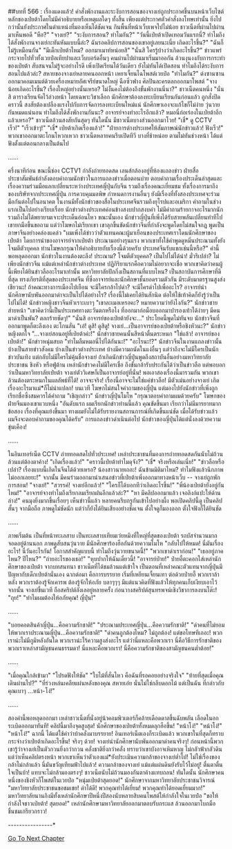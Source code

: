 ##บทที่ 566 : เรื่องแดงแล้ว!
คำสั่งพักงานและระงับการสอนของจางเย่ถูกประกาศขึ้นบนหน้าเว็บไซต์หลักของเป่ยต้าโดยไม่มีคำอธิบายหรือเหตุผลใดๆ ทั้งสิ้น เพียงแต่ประกาศตัวคำสั่งลงโทษเท่านั้น ยิ่งไปกว่านั้นยังประกาศในตำแหน่งที่มองเห็นได้ชัดเจน กินพื้นที่หน้าเว็บเพจไปไม่น้อย
ชาวเน็ตที่ผ่านไปผ่านมาเห็นพอดี
"หือ?"
"จางเย่?"
"ระงับการสอน? ทำไมกัน?"
"วันนี้เป่ยต้าเปิดเทอมวันแรกนี่? ทำไมถึงได้สั่งพักงานจางเย่กะทันหันแบบนี้ล่ะ? ฉันรอคลิปการสอนของเขาอยู่เลยนะเนี่ย เกิดอะไรขึ้น?"
"ฉันก็ไม่รู้เหมือนกัน"
"มีเด็กเป่ยต้าไหม? ออกมาเมาท์หน่อยสิ"
"นั่นสิ ใครรู้บ้างว่าเกิดอะไรขึ้น?"
ข่าวแพร่กระจายไปทั่วทั้งเวยป๋อเทียปาและเว็บบอร์ดอื่นๆ คนผ่านไปผ่านมาเริ่มมาออกัน ล้วนงุนงงกับการกระทำของเป่ยต้า สับสนจนไม่รู้จะอย่างไรดี เพิ่งเปิดเรียนได้วันเดียว ยังไม่ทันได้เปิดสอน ทำไมถึงได้ระงับการสอนไปแล้วล่ะ?
สหายของจางเย่หลายคนออกหน้า
เหยาเจี้ยนไฉโพสต์เวยป๋อ "ทำไมกัน?"
ต่งซานซานออกมาคอมเมนต์ด้วยเครื่องหมายอัศเจรีย์ขนาดใหญ่
ฉือซิ่วฟาง ศิลปินละครตลกออกมาโพสต์ "จางน้อยเกิดอะไรขึ้น? เรื่องใหญ่อย่างนั้นเหรอ? ไม่งั้นคงไม่ต้องถึงขั้นพักงานนี่นา?"
ชาวเน็ตคนหนึ่ง "นั่นสิ ตารางเรียนจัดไว้ล่วงหน้า โดยเฉพาะวิชาเลือก นักศึกษาต้องลงทะเบียนเรียนกันก่อนแล้ว ถูกสั่งปิดคราวนี้ สงสัยต้องเปลืองแรงไปกับการจัดการลงทะเบียนใหม่แน่ นักศึกษาเองจะแก้ไขก็ไม่ง่าย วุ่นวายกันหมดแน่นอน ทำไมถึงได้สั่งพักงานกันนะ? อาจารย์จางทำอะไรอีกแล้ว? หมอนี่ก่อเร่องในเป่ยต้าอีกแล้วเหรอ?"
ชาวเน็ตล้วนสงสัยกันสุดๆ
ทันใดนั้น มีชาวเน็ตบางส่วนออกมาโวย!
"เชี่* ดู CCTV เร็ว!"
"เร็วเข้าๆ!"
"เชี่* เป่ยต้าเกิดเรื่องแล้ว!"
"ฝ่ายการต่างประเทศให้สัมภาษณ์นักข่าวแล้ว! ฟังเร็ว!"
พวกเขาออกมาตะโกนโหวกเหวก ชาวเน็ตหลายคนรีบเปิดทีวี บางที่ช้าหน่อย ตามไม่ทันช่วงหน้า ได้แต่ฟังตั้งแต่ตอนกลางเป็นต้นไป


……


ครึ่งนาทีก่อน
ขณะนี้ช่อง CCTV1 กำลังถ่ายทอดสด เลนส์กล้องอยู่ที่ห้องแถลงข่าว ฝ่ายสื่อประชาสัมพันธ์กำลังตอบคำถามนักข่าวในการแถลงข่าวเมื่อตอนบ่าย ตอบคำถามเรื่องประเด็นล่าสุดและเรื่องความร่วมมือแลกเปลี่ยนระหว่างประเทศญี่ปุ่นกับจีน รวมถึงเรื่องคณะเยี่ยมชม ทั้งเรื่องการมาถึงของบริษัทจากประเทศญี่ปุ่น การควบคุมมลพิษ กำหนดการงานอื่นๆ ยังมีเรื่องที่ทั้งสองประเทศจะร่วมมือกันต่อไปในอนาคต ในงานมีทั้งนักข่าวของสื่อในประเทศจีนรวมถึงยุโรปและอเมริกา
คำถามในช่วงแรกเป็นไปอย่างเรียบเรื่อย นักข่าวต่างประเทศค่อนข้างสงบปากสงบคำ ไม่มีคำถามร้ายกาจอะไรมากนัก รวมถึงไม่ได้พยายามเจาะประเด็นอ่อนไหว
ขณะนั้นเอง นักข่าวญี่ปุ่นที่เพิ่งได้รับสายพลันเปลี่ยนท่าทีไป เขายกมือขึ้นขอถาม แต่ว่าโฆษกไม่เรียกเขา เขาลุกขึ้นขัดนักข่าวจีนที่กำลังจะพูดโดยไม่สนใจกฎ พูดเป็นภาษาจีนอย่างคล่องแคล่ว "ผมเพิ่งได้ข่าวว่าตัวแทนคณะผู้มาเยือนของประเทศเราโดนนักศึกษาของเป่ยต้า โดยการนำของอาจารย์จากเป่ยต้า ประณามอย่างรุนแรง พวกเขาทั้งใช้คำพูดดูหมิ่นประณามทั้งยังโจมตีตัวบุคคล ท่านโฆษกกรุณาให้คำอธิบายกับเรื่องนี้ด้วยครับ ประเทศจีนรับแขกเช่นนี้หรือ?"
คำนี้พอหลุดออกมา นักข่าวในงานต้องตะลึง!
ประณาม?
โจมตีตัวบุคคล?
เป็นไปไม่ได้น่า! มั่วรึเปล่า?
ไม่เพียงนักข่าวจีน แม้แต่เหล่านักข่าวต่างประเทศ ปฏิกิริยาแรกคือความไม่อยากจะเชื่อ พวกเขาคิดว่าคนผู้นี้เพียงได้ยินข่าวลืออะไรมาเท่านั้น มหาวิทยาลัยปักกิ่งเป็นสถานที่แบบไหน? เป็นสถาบันการศึกษาที่ดีที่สุด ทรงเกียรติที่สุดของประเทศจีน ที่ซึ่งอาจารย์และนักศึกษาชั้นยอดรวมตัวกัน มีระดับมาตรฐานสูงส่งเชียวนะ! ถ้าคณะทางการเมืองไปเยือน จะมีใครกล้าไปด่า? จะมีใครด่าไปเพื่ออะไร? อาจารย์นำนักศึกษานับพันออกมาด่าจะเป็นไปได้อย่างไร? เรื่องนี้ไม่เคยได้ยินสักนิด ต่อให้ใช้เท้าคิดก็ยังรู้ว่าเป็นไปไม่ได้!
นักข่าวหญิงชาวจีนหัวเราะเบาๆ "เขาละเมอเหรอคะ? หมายความว่ายังไงกัน?"
นักข่าวชายส่ายหน้า "เขาคิดว่านี่เป็นประเทศทางตะวันตกหรือไง ที่ออกมาก่อม็อบออกมาปารองเท้าได้ง่ายๆ มีคนมาด่าเป็นพัน? ตลกร้ายชัดๆ!"
"นั่นสิ อาจารย์ของเป่ยต้ายังจะ..."
ประโยคนี้พูดไม่ทันจบ นักข่าวจีนที่ออกมาพูดก็ตะลึงเอง ตะโกนลั่น "เอ๋! ดูสิ! ดูสิดู! จางเย่...เป็นอาจารย์ของเป่ยต้าหรือชิงหัวนะ?"
นักข่าวหญิงตกใจ "...จางเย่สอนอยู่ที่เป่ยต้าค่ะ!"
นักข่าวชายคนนั้นสีหน้าตื่นตระหนก "ใช่แล้ว! อาจารย์ของเป่ยต้า!"
นักข่าวหนุ่มสบถ "ทำไมลืมหมอนี่ไปได้กันนะ!"
"อะไรนะ!?"
นักข่าวจีนในงานแถลงข่าวนั้น บ้างเป็นสายข่าวสังคม บ้างเป็นข่าวต่างประเทศ บ้างมีความถนัดในแง่อื่นๆ แต่ว่าถึงจะไม่มีใครเป็นนักข่าวบันเทิง แต่กลับไม่มีใครไม่คุ้นชื่อจางเย่ ถ้าเกิดนักข่าวญี่ปุ่นพูดถึงสถาบันอื่นอย่างมหาวิทยาลัยประชาชน ชิงหัว หรือฟู่ต้าน เหล่านักข่าวคงไม่มีใครเชื่อ ถึงขั้นกล้ารับประกันได้ว่าเป็นข่าวลือ แต่พอบอกว่าเป็นมหาวิทยาลัยเป่ยต้า จางเย่ตัววิเศษก็เป็นอาจารย์อยู่ที่นั่น! พอเอาสองเรื่องนี้มารวมกัน พวกเขาล้วนต้องตระหนกในผลลัพธ์ที่ได้!
อาจจะจริง!
เรื่องนี้อาจจะไม่ใช่แค่ข่าวลือ!
มีตัวเม่นอย่างจางเย่ เกิดเรื่องอะไรมาแม่*ก็ไม่น่าแปลก!
บนเวที โฆษกไม่สนใจคำถามของญี่ปุ่น แต่มองไปยังนักข่าวที่เพิ่งถูกเรียกชื่อซึ่งสมควรได้คำถาม "เชิญกล่าว"
นักข่าวญี่ปุ่นโมโห "กรุณาตอบคำถามผมด้วยครับ"
โฆษกของฝ่ายจีนมองเขาแวบหนึ่ง "อันดับแรก ผมเรียกนักข่าวท่านนี้แล้ว คุณขัดขึ้นมา เรียกว่าไม่มีมารยาทมาก ข้อสอง เรื่องที่คุณแย้งขึ้นมา ทางผมยังไม่ได้รับรายงานสถานการณ์ที่เกิดขึ้นแน่ชัด เมื่อได้รับข่าวแล้ว ผมจึงจะตอบคำถามของคุณได้ครับ"
การแถลงข่าวดำเนินต่อไป
นักข่าวของญี่ปุ่นได้แต่นั่งลงด้วยความขุ่นเคือง!


……


ในอินเทอร์เน็ต
CCTV ถ่ายทอดสดไปทั่วประเทศ!
เหล่าประชาชนที่มองการถ่ายทอดสดกันนับไม่ถ้วน ล้วนแต่ต้องตาค้าง!
"เกิดเรื่องแล้ว!"
"คราวนี้เป่ยต้าทำไมดุจัง?"
"เชี่* จริงหรือเล่นเนี่ย!"
"ข่าวลือหรือเปล่า? เรื่องแบบนี้เกิดในจีนได้ด้วยเหรอ? น้องสาวนายเถอะ! ฉันข้ามมิติมาไหม? ทำไมฟังแล้วนึกภาพไม่ออกเลยยะ!"
จากนั้น มีคนร่วมออกมานำเสนอข่าวที่เป่ยต้าเพิ่งออกมาทางหน้าเว็บ -- จางเย่ถูกพักการสอน!
"จางเย่!"
"สวรรค์! จางเย่อีกแล้ว!"
"ใครก็ได้บอกทีว่าเกิดอะไรขึ้น!"
"พี่น้องเป่ยต้ายังอยู่กันไหม!"
"อาจารย์จางทำไมถึงเรียกลมเรียกฝนอีกแล้วล่ะ?"
"หา มีคลิปออกมาแล้ว เจอลิงก์แปะให้ด้านล่าง!"
คนมุงยิ่งมากขึ้นเรื่อยๆ เห็นข่าวนี้แล้ว หลายคนรีบกรูกันเข้าไปอย่างผึ้ง พอเปิดคลิปนี้ดู เป็นคลิปสั้นๆ จากมือถือ ภาพดูไม่ชัดนัก แต่ว่าก็ยังได้ยินเสียงอย่างชัดเจน ตั้งใจดูก็มองออก ตั้งใจฟังก็ได้ยินชัด


……


ภาพเริ่มต้น เป็นที่หน้าทะเลสาบ
เป็นทะเลสาบเทียมเว่ยหมิงที่ใหญ่ที่สุดของเป่ยต้า รถบัสจำนวนมากจอดอยู่ด้านนอก ภาพดูสับสนวุ่นวาย มีนักศึกษาร้องฮือกันด้วยความโมโห
"กลับไปให้หมด! นี่มันเรื่องอะไร! นี่วันอะไรกัน! โอกาสสำคัญแบบนี้ ทำไมถึงวุ่นวายขนาดนี้!"
"พวกเขาด่าเราก่อน!"
"เธออยู่ภาคไหน? ปีไหน?"
"ถ่ายอะไรของเธอ!"
"หุบปากให้ฉันเดี๋ยวนี้!
"อาจารย์ป๋าย!"
ป๋ายอี้ตะคอกใส่เหล่านักศึกษาของเป่ยต้า
จากบทสนทนา ชาวเน็ตที่ได้ชมล้วนแต่เข้าใจ เป็นตอนที่เหล่าคณะตัวแทนจากญี่ปุ่นมีปัญหากับเด็กเป่ยต้านั่นเอง
ฉากต่อมา คือการบรรยาย
เริ่มที่เหยียนเจี้ยนเทา ต่อด้วยป๋ายอี้
พวกเราล้าหลัง พวกเราต้องรู้จักเคารพ ต้องรู้จักให้อภัย บลาๆๆๆ มีแต่แนวคิดที่ฟังแล้วให้ทุกคนเก็บเงียบเอาไว้ จากนั้น จางเย่ขึ้นเวที ถือสคริปต์ลังเลอยู่หลายครั้ง ก่อนวางสคริปต์สุนทรพจน์เชิงวิชาการลงบนโต๊ะ!
"ถุย!"
"ทำไมผมต้องให้อภัยคุณ! ญี่ปุ่น!"


……


"บอยคอตสินค้าญี่ปุ่น...คือความรักชาติ!"
"ประณามประเทศญี่ปุ่น...คือความรักชาติ!"
"ด่าคนที่ไม่ยอมให้พวกเราประณามญี่ปุ่น...คือความรักชาติ!"
"ด่าคนถูกต้องไหม? ไม่ถูกต้อง! แต่ขอโทษทีเถอะ! พวกเราน่ะไม่มีภูมิหลังอันใด พวกเราน่ะไร้ความสูงส่งอะไร แต่ว่านี่แหละคือพวกเรา นี่คือวิธีการรักชาติของพวกเราเหล่าสามัญชนคนธรรมดา! นี่แหละคือพวกเรา! นี่คือความรักชาติของสามัญชนคนต่ำต้อย!"


……


"เมื่อคุณใกล้เข้ามา"
"โปรดฟังให้ชัด"
"ใบไม้ที่สั่นไหว คือฉันที่รอคอยอย่างจริงใจ"
"ท้ายที่สุดเมื่อคุณเดินผ่านไป?"
"ที่ร่วงหล่นเคลียแผ่นหลังของคุณ สหายเอ๋ย นั่นไม่ใช่กลีบดอกไม้ แต่เป็นฉัน ที่กล่าวกับคุณเบาๆ ...หน้า-โง่!"


……


สองคำนี้พอหลุดออกมา เหล่าชาวเน็ตที่นั่งอยู่น้าคอมพิวเตอร์ก็คล้ายเดือดดาลขึ้นฉับพลัน เลือดในอกระเบิดออกมาทันที!
คลิปนี้มาถึงจุดสูงสุด!
นักศึกษาของเป่ยต้าทั้งหมดลุกฮือขึ้น!
"หน้าโง่!"
"หน้าโง่!"
"หน้าโง่!"
ฉากนี้ ได้แต่ใช้คำว่าบ้าคลั่งมาบรรยาย!
อินเทอร์เน็ตเองก็ระเบิดแล้ว พวกเขาในที่สุดก็ทราบกระจ่างว่าเป่ยต้าเกิดอะไรขึ้น! จริงๆ ด้วย! จางเย่นำนักศึกษานับพันออกมาด่าคนจริงๆ! ก่อนหน้านี้พวกเขารู้ว่าจางเย่เป็นตัวกวนยิ่งกว่ากวน คลั่งชาติยิ่งกว่าคลั่ง ทราบว่าเขาบังอาจเหิมหาญ ไม่กลัวฟ้ากลัวดิน แต่ว่าเห็นคลิปตรงหน้า พวกเขาเห็นว่าตัวเองแม่*ยังประเมินความกล้าของจางเย่ต่ำไป! ไม่ใช่เรื่องของกล้าไม่กล้าแล้ว นี่มันขวัญเทียมฟ้าไปแล้ว! ความกล้าของจางเย่ แม้แต่แผ่นดินยังรับไว้ไม่อยู่!
ตื่นตาตื่นใจเป็นบ้า!
แทบจะไม่กล้ามองตรงๆ!
ชาวเน็ตนับไม่ถ้วนมองกันตาค้างแทบถลน!
ทันใดนั้น นักศึกษาคนหนึ่งของชิงหัวก็โพสต์ในเวยป๋อ "หนุ่มเป่ยต้าสุดยอด!"
นักศึกษาจากมหาวิทยาลัยประชาชนวิจารณ์ "มหาวิทยาลัยประชาชนขอชมเชย! ด่าได้ดี! พวกคุณทำได้เยี่ยม! พวกคุณทำได้ยอดเยี่ยมมาก!"
มหาวิทยาลัยนานกิงมีทั้งเหล่านักศึกษาปีหนึ่งปีสองนับหลายสิบคนโพสต์ให้กำลังใจในเวยป๋อ "ขอให้กำลังใจชาวเป่ยต้า! สุดยอด!"
เหล่านักศึกษามหาวิทยาลัยออกมาตอบรับกระแส ล้วนออกมาโบกมือชื่นชมเกรียวกราว!




*-*-*-*-*-*-*-*-*-*-*-*-*-*-*-*-*




[Go To Next Chapter]( ./67.md)